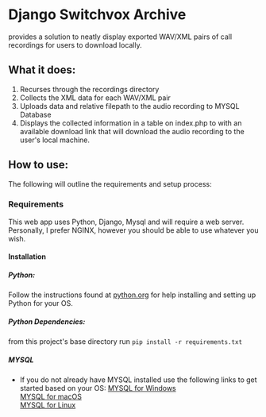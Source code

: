 # Django Switchvox Archive
provides a solution to neatly display exported WAV/XML pairs of call recordings for users to download locally.

## What it does:
  1. Recurses through the recordings directory
  2. Collects the XML data for each WAV/XML pair
  3. Uploads data and relative filepath to the audio recording to MYSQL Database
  4. Displays the collected information in a table on index.php to with an available download link that will download the audio recording to the user's local machine. 

## How to use:
 The following will outline the requirements and setup process:

 ### Requirements
  This web app uses Python, Django, Mysql and will require a web server. Personally, I prefer NGINX, however you should be able to use whatever you wish. 

#### Installation
##### Python:
   Follow the instructions found at [python.org](https://www.python.org/) for help installing and setting up Python for your OS.
##### Python Dependencies:
   from this project's base directory run `pip install -r requirements.txt`
##### MYSQL
 - If you do not already have MYSQL installed use the following links to get started based on your OS:
    [MYSQL for Windows](https://dev.mysql.com/doc/mysql-installation-excerpt/5.7/en/windows-installation.html)\
    [MYSQL for macOS](https://dev.mysql.com/doc/mysql-installation-excerpt/5.7/en/osx-installation.html)\
    [MYSQL for Linux](https://dev.mysql.com/doc/mysql-installation-excerpt/5.7/en/linux-installation.html)
